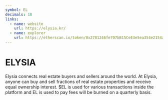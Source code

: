 ```yaml
---
symbol: EL
decimals: 18
links:
  - name: website
    url: https://elysia.kr/
  - name: explorer
    url: https://etherscan.io/token/0x2781246fe707bB15CeE3e5ea354e2154a2877B16
---
```


# ELYSIA

Elysia connects real estate buyers and sellers around the world. At Elysia, anyone can buy and sell fractions of real estate properties and receive equal ownership interest. $EL is used for various transactions inside the platform and EL is used to pay fees will be burned on a quarterly basis.
